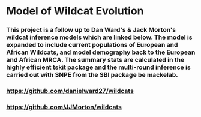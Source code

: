 # Model of Wildcat Evolution
### This project is a follow up to Dan Ward's & Jack Morton's wildcat inference models which are linked below. The model is expanded to include current populations of European and African Wildcats, and model demography back to the European and African MRCA. The summary stats are calculated in the highly efficient tskit package and the multi-round inference is carried out with SNPE from the SBI package be mackelab.

### https://github.com/danielward27/wildcats
### https://github.com/JJMorton/wildcats
